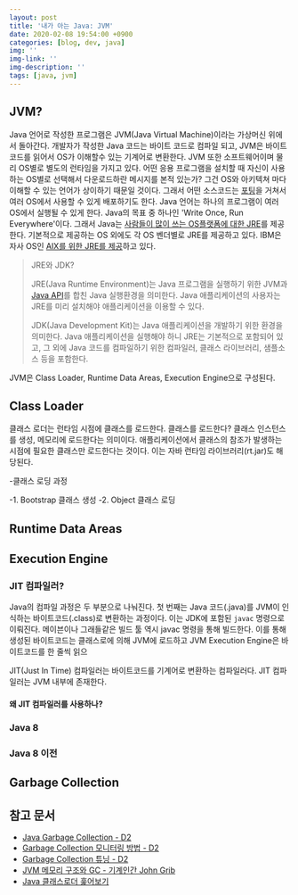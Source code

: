 ```yaml
---
layout: post
title: '내가 아는 Java: JVM'
date: 2020-02-08 19:54:00 +0900
categories: [blog, dev, java]
img: ''
img-link: ''
img-description: ''
tags: [java, jvm]
---
```


## JVM?

Java 언어로 작성한 프로그램은 JVM(Java Virtual Machine)이라는 가상머신 위에서 돌아간다. 개발자가 작성한 Java 코드는 바이트 코드로 컴파일 되고, JVM은 바이트 코드를 읽어서 OS가 이해할수 있는 기계어로 변환한다. JVM 또한 소프트웨어이며 물리 OS별로 별도의 런타임을 가지고 있다. 어떤 응용 프로그램을 설치할 때 자신이 사용하는 OS별로 선택해서 다운로드하란 메시지를 본적 있는가? 그건 OS와 아키텍쳐 마다 이해할 수 있는 언어가 상이하기 때문일 것이다. 그래서 어떤 소스코드는 [포팅](http://blog.naver.com/PostView.nhn?blogId=gkf9876&logNo=220474394197)을 거쳐서 여러 OS에서 사용할 수 있게 배포하기도 한다. Java 언어는 하나의 프로그램이 여러 OS에서 실행될 수 있게 한다. Java의 목표 중 하나인 'Write Once, Run Everywhere'이다. 그래서 Java는 [사람들이 많이 쓰는 OS플랫폼에 대한 JRE](https://www.oracle.com/technetwork/java/javase/downloads/jre8-downloads-2133155.html)를 제공한다. 기본적으로 제공하는 OS 외에도 각 OS 벤더별로 JRE를 제공하고 있다. IBM은 자사 OS인 [AIX를 위한 JRE를 제공](https://developer.ibm.com/javasdk/downloads/sdk8/)하고 있다. 

> JRE와 JDK?
> 
> JRE(Java Runtime Environment)는 Java 프로그램을 실행하기 위한 JVM과 [Java API](https://docs.oracle.com/javase/8/docs/api/)를 합친 Java 실행환경을 의미한다. Java 애플리케이션의 사용자는 JRE를 미리 설치해야 애플리케이션을 이용할 수 있다. 
>  
> JDK(Java Development Kit)는 Java 애플리케이션을 개발하기 위한 환경을 의미한다. Java 애플리케이션을 실행해야 하니 JRE는 기본적으로 포함되어 있고, 그 외에 Java 코드를 컴파일하기 위한 컴파일러, 클래스 라이브러리, 샘플소스 등을 포함한다.

JVM은 Class Loader, Runtime Data Areas, Execution Engine으로 구성된다.


## Class Loader

클래스 로더는 런타임 시점에 클래스를 로드한다. 클래스를 로드한다? 클래스 인스턴스를 생성, 메모리에 로드한다는 의미이다. 애플리케이션에서 클래스의 참조가 발생하는 시점에 필요한 클래스만 로드한다는 것이다. 이는 자바 런타임 라이브러리(rt.jar)도 해당된다.

-클래스 로딩 과정

-1. Bootstrap 클래스 생성
-2. Object 클래스 로딩




## Runtime Data Areas

## Execution Engine

### JIT 컴파일러?

Java의 컴파일 과정은 두 부분으로 나눠진다. 첫 번째는 Java 코드(.java)를 JVM이 인식하는 바이트코드(.class)로 변환하는 과정이다. 이는 JDK에 포함된 `javac` 명령으로 이뤄진다. 메이븐이나 그래들같은 빌드 툴 역시 javac 명령을 통해 빌드한다.
이를 통해 생성된 바이트코드는 클래스로에 의해 JVM에 로드하고 JVM Execution Engine은 바이트코드를 한 줄씩 읽으

JIT(Just In Time) 컴파일러는 바이트코드를 기계어로 변환하는 컴파일러다. JIT 컴파일러는 JVM 내부에 존재한다.

#### 왜 JIT 컴파일러를 사용하나?



### Java 8

### Java 8 이전

## Garbage Collection


## 참고 문서

* [Java Garbage Collection - D2](https://d2.naver.com/helloworld/1329)
* [Garbage Collection 모니터링 방법 - D2](https://d2.naver.com/helloworld/6043)
* [Garbage Collection 튜닝 - D2](https://d2.naver.com/helloworld/37111)
* [JVM 메모리 구조와 GC - 기계인간 John Grib](https://johngrib.github.io/wiki/jvm-memory/)
* [Java 클래스로더 훑어보기](https://homoefficio.github.io/2018/10/13/Java-%ED%81%B4%EB%9E%98%EC%8A%A4%EB%A1%9C%EB%8D%94-%ED%9B%91%EC%96%B4%EB%B3%B4%EA%B8%B0/)